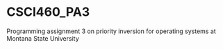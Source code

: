 # CSCI460_PA3
Programming assignment 3 on priority inversion for operating systems at Montana State University
